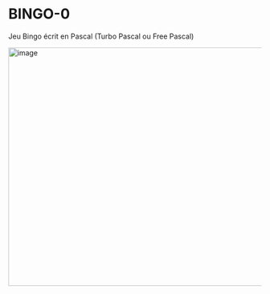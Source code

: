 # BINGO-0
Jeu Bingo écrit en Pascal (Turbo Pascal ou Free Pascal)

<img width="634" height="475" alt="image" src="https://github.com/user-attachments/assets/7b66f856-e681-4a72-9050-07949d476a01" />
